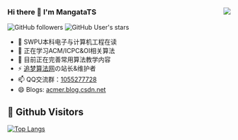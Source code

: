 ### Hi there 👋 I'm MangataTS <img align="right" src="https://github-readme-stats.vercel.app/api?username=MangataTS&show_icons=true&theme=dark">

![GitHub followers](https://img.shields.io/github/followers/MangataTS?style=social)   ![GitHub User's stars](https://img.shields.io/github/stars/MangataTS?style=social)
- 🔭 SWPU本科电子与计算机工程在读
- 🌱 正在学习ACM/ICPC&OI相关算法
- 👯 目前正在完善常用算法教学内容
- ⚡ [追梦算法网](http://acm.mangata.ltd)の站长&维护者
- 📫 QQ交流群：[1055277728](https://jq.qq.com/?_wv=1027&k=Y1N8ePmm)
- 😄 Blogs: [acmer.blog.csdn.net](https://acmer.blog.csdn.net/?type=blog)

## &#x1f92b; Github Visitors


[![Top Langs](https://profile-counter.glitch.me/MangataTS/count.svg)](https://github.com/MangataTS)
